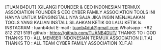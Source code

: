 [TUAN B4DUT] [GILANG]
FOUNDER & CEO INDONESIAN TERMUX ASSOCIATION
FOUNDER $ CEO CYBER FAMILY ASSOCIATION
TOOLS INI HANYA UNTUK MENGINSTALL NYA SAJA
JIKA INGIN MENJALAKAN TOOLS YANG KALIAN INSTALL
SILAHKAN KETIK 00 LALU KETIK ls
INSTAGRAM : tuanb4dut
E-mail    : tuanb4dut@gmail.com
Whatsapp  : +62 812 2121 5191
github    : https://github.com/TUANB4DUT/
THANKS TO : GOD
THANKS TO : ALL MEMBER INDONESIAN TERMUX ASSOCIATION [I.T.A]
THANKS TO : ALL TEAM CYBER FAMILY ASSOCIATION [C.F.A]
